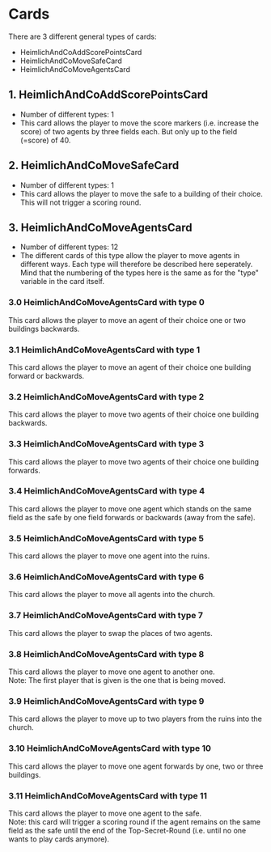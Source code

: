 # Cards

There are 3 different general types of cards:  
- HeimlichAndCoAddScorePointsCard
- HeimlichAndCoMoveSafeCard
- HeimlichAndCoMoveAgentsCard

## 1. HeimlichAndCoAddScorePointsCard
- Number of different types: 1
- This card allows the player to move the score markers (i.e. increase the score) of
two agents by three fields each. But only up to the field (=score) of 40.

## 2. HeimlichAndCoMoveSafeCard
- Number of different types: 1
- This card allows the player to move the safe to a building of their choice. This
will not trigger a scoring round.

## 3. HeimlichAndCoMoveAgentsCard
- Number of different types: 12
- The different cards of this type allow the player to move agents in different ways.
Each type will therefore be described here seperately.
Mind that the numbering of the types
here is the same as for the "type" variable in the card itself.

### 3.0 HeimlichAndCoMoveAgentsCard with type 0
This card allows the player to move an agent of their choice
one or two buildings backwards.

### 3.1 HeimlichAndCoMoveAgentsCard with type 1
This card allows the player to move an agent of their choice one
building forward or backwards.

### 3.2 HeimlichAndCoMoveAgentsCard with type 2
This card allows the player to move two agents of their choice one building backwards.

### 3.3 HeimlichAndCoMoveAgentsCard with type 3
This card allows the player to move two agents of their choice one building forwards.

### 3.4 HeimlichAndCoMoveAgentsCard with type 4
This card allows the player to move one agent which stands on the same field as the safe
by one field forwards or backwards (away from the safe).

### 3.5 HeimlichAndCoMoveAgentsCard with type 5
This card allows the player to move one agent into the ruins.

### 3.6 HeimlichAndCoMoveAgentsCard with type 6
This card allows the player to move all agents into the church.

### 3.7 HeimlichAndCoMoveAgentsCard with type 7
This card allows the player to swap the places of two agents.

### 3.8 HeimlichAndCoMoveAgentsCard with type 8
This card allows the player to move one agent to another one.  
Note: The first player that is given is the one that is being moved.

### 3.9 HeimlichAndCoMoveAgentsCard with type 9
This card allows the player to move up to two players from the ruins into the church.

### 3.10 HeimlichAndCoMoveAgentsCard with type 10
This card allows the player to move one agent forwards by one, two or three buildings.

### 3.11 HeimlichAndCoMoveAgentsCard with type 11
This card allows the player to move one agent to the safe.  
Note: this card will trigger a scoring round if the agent remains on the same field
as the safe until the end of the Top-Secret-Round (i.e. until no one wants to play cards
anymore).


